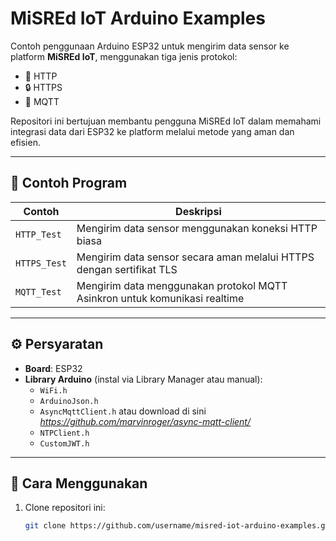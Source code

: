 # MiSREd IoT Arduino Examples

Contoh penggunaan Arduino ESP32 untuk mengirim data sensor ke platform **MiSREd IoT**, menggunakan tiga jenis protokol:

- 🔗 HTTP
- 🔒 HTTPS
- 📡 MQTT

Repositori ini bertujuan membantu pengguna MiSREd IoT dalam memahami integrasi data dari ESP32 ke platform melalui metode yang aman dan efisien.

---

## 📁 Contoh Program

| Contoh        | Deskripsi                                                                 |
|---------------|---------------------------------------------------------------------------|
| `HTTP_Test`   | Mengirim data sensor menggunakan koneksi HTTP biasa                       |
| `HTTPS_Test`  | Mengirim data sensor secara aman melalui HTTPS dengan sertifikat TLS     |
| `MQTT_Test`   | Mengirim data menggunakan protokol MQTT Asinkron untuk komunikasi realtime|

---

## ⚙️ Persyaratan

- **Board**: ESP32
- **Library Arduino** (instal via Library Manager atau manual):
  - `WiFi.h`
  - `ArduinoJson.h`
  - `AsyncMqttClient.h` atau download di sini *https://github.com/marvinroger/async-mqtt-client/*
  - `NTPClient.h`
  - `CustomJWT.h` 

---

## 🔧 Cara Menggunakan

1. Clone repositori ini:
   ```bash
   git clone https://github.com/username/misred-iot-arduino-examples.git
